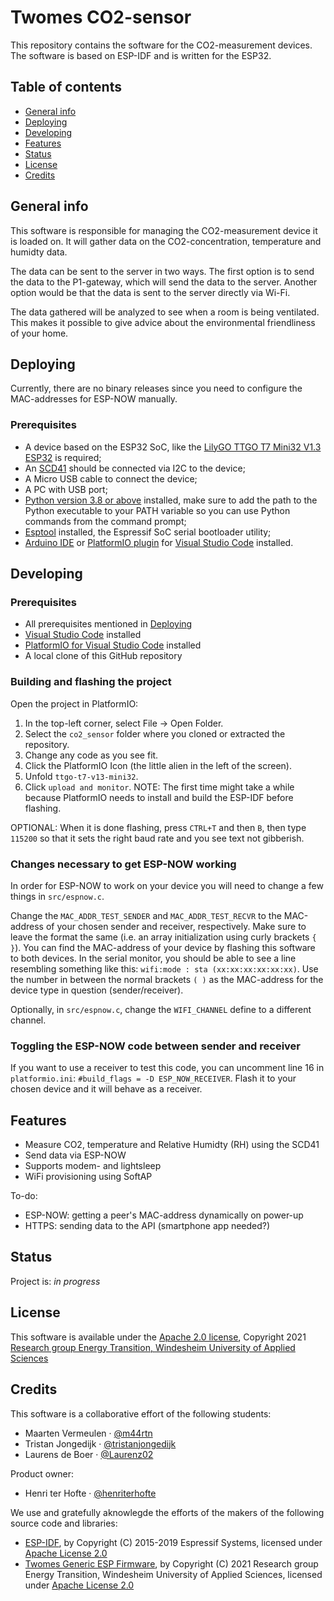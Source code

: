 # Twomes CO2-sensor
This repository contains the software for the CO2-measurement devices. The software is based on ESP-IDF and is written for the ESP32.

## Table of contents
* [General info](#general-info)
* [Deploying](#deploying)
* [Developing](#developing) 
* [Features](#features)
* [Status](#status)
* [License](#license)
* [Credits](#credits)

## General info
This software is responsible for managing the CO2-measurement device it is loaded on. It will gather data on the CO2-concentration, temperature and humidty data. 

The data can be sent to the server in two ways. The first option is to send the data to the P1-gateway, which will send the data to the server. Another option would be that the data is sent to the server directly via Wi-Fi. 

The data gathered will be analyzed to see when a room is being ventilated. This makes it possible to give advice about the environmental friendliness of your home.

## Deploying
Currently, there are no binary releases since you need to configure the MAC-addresses for ESP-NOW manually.

### Prerequisites
*   A device based on the ESP32 SoC, like the [LilyGO TTGO T7 Mini32 V1.3 ESP32](https://github.com/LilyGO/ESP32-MINI-32-V1.3) is required;
*   An [SCD41](https://www.sensirion.com/en/environmental-sensors/carbon-dioxide-sensors/carbon-dioxide-sensor-scd4x/) should be connected via I2C to the device;
*   A Micro USB cable to connect the device;
*   A PC with USB port;
*	[Python version 3.8 or above](https://docs.python.org/3/using/windows.html) installed, make sure to add the path to the Python executable to your PATH variable so you can use Python commands from the command prompt;
*	[Esptool](https://github.com/espressif/esptool) installed, the Espressif SoC serial bootloader utility;
*	[Arduino IDE](https://www.arduino.cc/en/software) or [PlatformIO plugin](https://platformio.org/install/ide?install=vscode) for [Visual Studio Code](https://code.visualstudio.com/download) installed.

## Developing

### Prerequisites
* All prerequisites mentioned in [Deploying](#deploying)
*	[Visual Studio Code](https://code.visualstudio.com/download) installed
*	[PlatformIO for Visual Studio Code](https://platformio.org/install/ide?install=vscode) installed
*	A local clone of this GitHub repository

### Building and flashing the project
Open the project in PlatformIO:
  1. In the top-left corner, select File -> Open Folder.
  2. Select the `co2_sensor` folder where you cloned or extracted the repository.
  3. Change any code as you see fit.
  4. Click the PlatformIO Icon (the little alien in the left of the screen).
  5. Unfold `ttgo-t7-v13-mini32`.
  6. Click `upload and monitor`. 
NOTE: The first time might take a while because PlatformIO needs to install and build the ESP-IDF before flashing.

OPTIONAL: When it is done flashing, press `CTRL+T` and then `B`, then type `115200` so that it sets the right baud rate and you see text not gibberish.

### Changes necessary to get ESP-NOW working
In order for ESP-NOW to work on your device you will need to change a few things in `src/espnow.c`. 

Change the `MAC_ADDR_TEST_SENDER` and `MAC_ADDR_TEST_RECVR` to the MAC-address of your chosen sender and receiver, respectively. Make sure to leave the format the same (i.e. an array initialization using curly brackets `{ }`). You can find the MAC-address of your device by flashing this software to both devices. In the serial monitor, you should be able to see a line resembling something like this: `wifi:mode : sta (xx:xx:xx:xx:xx:xx)`. Use the number in between the normal brackets `( )` as the MAC-address for the device type in question (sender/receiver).

Optionally, in `src/espnow.c`, change the `WIFI_CHANNEL` define to a different channel. 

### Toggling the ESP-NOW code between sender and receiver
If you want to use a receiver to test this code, you can uncomment line 16 in `platformio.ini`: `#build_flags = -D ESP_NOW_RECEIVER`. Flash it to your chosen device and it will behave as a receiver.

## Features
*   Measure CO2, temperature and Relative Humidty (RH) using the SCD41
*   Send data via ESP-NOW
*   Supports modem- and lightsleep
*   WiFi provisioning using SoftAP

To-do:

*   ESP-NOW: getting a peer's MAC-address dynamically on power-up
*   HTTPS: sending data to the API (smartphone app needed?)

## Status
Project is: _in progress_

## License
This software is available under the [Apache 2.0 license](./LICENSE.md), Copyright 2021 [Research group Energy Transition, Windesheim University of Applied Sciences](https://windesheim.nl/energietransitie) 

## Credits
This software is a collaborative effort of the following students:
* Maarten Vermeulen  ·  [@m44rtn](https://github.com/m44rtn)
* Tristan Jongedijk  ·  [@tristanjongedijk](https://github.com/tristanjongedijk)
* Laurens de Boer  ·  [@Laurenz02](https://github.com/Laurenz02)

Product owner:
* Henri ter Hofte  ·  [@henriterhofte](https://github.com/henriterhofte)

We use and gratefully aknowlegde the efforts of the makers of the following source code and libraries:

* [ESP-IDF](https://github.com/espressif/esp-idf), by Copyright (C) 2015-2019 Espressif Systems, licensed under [Apache License 2.0](https://github.com/espressif/esp-idf/blob/9d34a1cd42f6f63b3c699c3fe8ec7216dd56f36a/LICENSE)
* [Twomes Generic ESP Firmware](https://github.com/energietransitie/twomes-generic-esp-firmware), by Copyright (C) 2021 Research group Energy Transition, Windesheim University of Applied Sciences, licensed under [Apache License 2.0](https://github.com/energietransitie/twomes-generic-esp-firmware/blob/b17f346d78ac7dde6f2dff6b5e7639e98d55c348/LICENSE.md)
